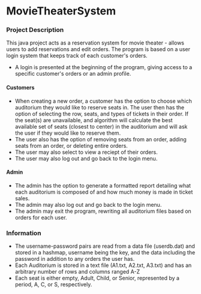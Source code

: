 # MovieTheaterSystem

### Project Description
This java project acts as a reservation system for movie theater - allows users to add reservations and edit orders.
The program is based on a user login system that keeps track of each customer's orders.

- A login is presented at the beginning of the program, giving access to a specific customer's orders or an admin profile.

#### Customers
- When creating a new order, a customer has the option to choose which auditorium they would like to reserve seats in.
The user then has the option of selecting the row, seats, and types of tickets in their order.
If the seat(s) are unavailable, and algorithm will calculate the best available set of seats (closest to center) in the auditorium and 
will ask the user if they would like to reserve them.
- The user also has the option of removing seats from an order, adding seats from an order, or deleting entire orders.
- The user may also select to view a reciept of their orders.
- The user may also log out and go back to the login menu.

#### Admin
- The admin has the option to generate a formatted report detailing what each auditorium is composed of and how much money is made in ticket
sales.
- The admin may also log out and go back to the login menu.
- The admin may exit the program, rewriting all auditorium files based on orders for each user.

### Information

- The username-password pairs are read from a data file (userdb.dat) and stored in a hashmap, username being the key, and the data 
including the password in addition to any orders the user has.
- Each Auditorium is stored in a text file (A1.txt, A2.txt, A3.txt) and has an arbitrary number of rows and columns ranged A-Z
- Each seat is either empty, Adult, Child, or Senior, represented by a period, A, C, or S, respectively.
